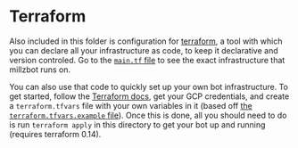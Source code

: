 # Terraform

Also included in this folder is configuration for [terraform](https://www.terraform.io/), a tool with which you can declare all your infrastructure as code, to keep it declarative and version controled. Go to the [`main.tf` file](https://github.com/neefrehman/millzbot/tree/master/server/infrastructure/main.tf) to see the exact infrastructure that millzbot runs on.

You can also use that code to quickly set up your own bot infrastructure. To get started, follow the [Terraform docs](https://registry.terraform.io/providers/hashicorp/google/latest/docs/), get your GCP credentials, and create a `terraform.tfvars` file with your own variables in it (based off [the `terraform.tfvars.example` file](https://github.com/neefrehman/millzbot/tree/master/server/infrastructure/terraform.tfvars.example)). Once this is done, all you should need to do is run `terraform apply` in this directory to get your bot up and running (requires terraform 0.14).
